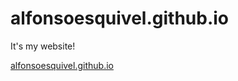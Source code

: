 # alfonsoesquivel.github.io
It's my website!

[alfonsoesquivel.github.io](alfonsoesquivel.github.io)
